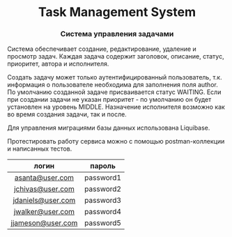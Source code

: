 <h1 align="center">Task Management System</h1>

<h3 align="center">Система управления задачами</h3>

Система обеспечивает создание, редактирование, удаление и просмотр задач.
Каждая задача содержит заголовок, описание, статус, приоритет, автора и исполнителя.

Создать задачу может только аутентифицированный пользователь, т.к. информация о пользователе необходима для заполнения поля author.
По умолчанию созданной задаче присваивается статус WAITING.
Если при создании задачи не указан приоритет - по умолчанию он будет установлен на уровень MIDDLE.
Назначение исполнителя возможно как во время создания задачи, так и после.








Для управления миграциями базы данных использована Liquibase.

Протестировать работу сервиса можно с помощью postman-коллекции и написанных тестов.






|       логин        |пароль    |
|:------------------:|:--------:|
|  asanta@user.com   |password1 |
|  jchivas@user.com  |password2 |
| jdaniels@user.com  |password3 |
|  jwalker@user.com  |password4 |
| jjameson@user.com  |password5 |